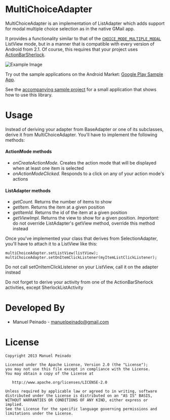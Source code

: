 MultiChoiceAdapter
==================

MultiChoiceAdapter is an implementation of ListAdapter which adds support for modal multiple choice selection as in the native GMail app. 

It provides a functionality similar to that of the [`CHOICE_MODE_MULTIPLE_MODAL`][1] ListView mode, but in a manner that is compatible 
with every version of Android from 2.1. Of course, this requires that your project uses [ActionBarSherlock][2].

![Example Image][3]

Try out the sample applications on the Android Market: [Google Play Sample App][4].

See the [accompanying sample project][5] for a small application that shows how to use this library.

Usage
=====

Instead of deriving your adapter from BaseAdapter or one of its subclasses, derive it from MultiChoiceAdapter. You'll have to implement the following methods:

#### ActionMode methods

* *onCreateActionMode.* Creates the action mode that will be displayed when at least one item is selected
* *onActionModeClicked.* Responds to a click on any of your action mode's actions

#### ListAdapter methods

* *getCount.* Returns the number of items to show
* *getItem.* Returns the item at a given position
* *getItemId.* Returns the id of the item at a given position
* *getViewImpl.* Returns the view to show for a given position. *Important:* do not override ListAdapter's getView method, override this method instead

Once you've implemented your class that derives from SelectionAdapter, you'll have to attach it to a ListView like this:

	multiChoiceAdapter.setListView(listView);
	multiChoiceAdapter.setOnItemClickListener(myItemListClickListener);

Do not call setOnItemClickListener on your ListView, call it on the adapter instead

Do not forget to derive your activity from one of the ActionBarSherlock activities, except SherlockListActivity

Developed By
============

* Manuel Peinado - <manuelpeinado@gmail.com>

License
=======

    Copyright 2013 Manuel Peinado

    Licensed under the Apache License, Version 2.0 (the "License");
    you may not use this file except in compliance with the License.
    You may obtain a copy of the License at

       http://www.apache.org/licenses/LICENSE-2.0

    Unless required by applicable law or agreed to in writing, software
    distributed under the License is distributed on an "AS IS" BASIS,
    WITHOUT WARRANTIES OR CONDITIONS OF ANY KIND, either express or implied.
    See the License for the specific language governing permissions and
    limitations under the License.





 [1]: http://android-developers.blogspot.com/2011/03/fragments-for-all.html
 [2]: http://developer.android.com/guide/topics/ui/actionbar.html
 [3]: http://actionbarsherlock.com/static/feature.png
 [4]: https://play.google.com/store/apps/details?id=com.actionbarsherlock.sample.demos
 [5]: https://play.google.com/store/apps/details?id=com.actionbarsherlock.sample.demos
